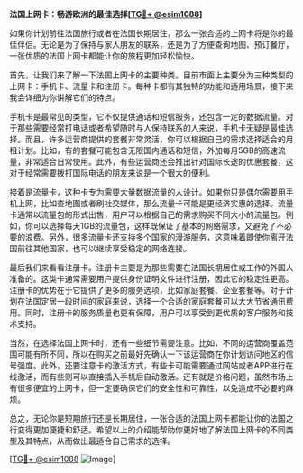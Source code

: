 **法国上网卡：畅游欧洲的最佳选择[[TG💪+ @esim1088](https://t.me/s/esim1088)]**

如果你计划前往法国旅行或者在法国长期居住，那么一张合适的上网卡将是你的最佳伴侣。无论是为了保持与家人朋友的联系，还是为了方便查询地图、预订餐厅，一张优质的法国上网卡都能让你的旅程更加轻松愉快。

首先，让我们来了解一下法国上网卡的主要种类。目前市面上主要分为三种类型的上网卡：手机卡、流量卡和注册卡。每种卡都有其独特的功能和适用场景，接下来我会详细为你讲解它们的特点。

手机卡是最常见的类型，它不仅提供通话和短信服务，还包含一定的数据流量。对于那些需要经常打电话或者希望随时与人保持联系的人来说，手机卡无疑是最佳选择。而且，许多运营商提供的套餐非常灵活，你可以根据自己的需求选择适合的月租计划。比如，有的套餐可能包含无限国内通话和短信，外加每月5GB的高速流量，非常适合日常使用。此外，有些运营商还会推出针对国际长途的优惠套餐，这对于经常需要拨打国际电话的朋友来说是一个很大的便利。

接着是流量卡，这种卡专为需要大量数据流量的人设计。如果你只是偶尔需要用手机上网，比如查地图或者刷社交媒体，那么流量卡可能是更经济实惠的选择。流量卡通常以流量包的形式出售，用户可以根据自己的需求购买不同大小的流量包。例如，你可以选择每天1GB的流量包，这样既保证了基本的网络需求，又避免了不必要的浪费。另外，很多流量卡还支持多个国家的漫游服务，这意味着即使你离开法国前往其他国家，也可以继续享受稳定的网络连接。

最后我们来看看注册卡。注册卡主要是为那些需要在法国长期居住或工作的外国人准备的。这类卡通常需要用户提供身份证明文件进行注册，因此它的稳定性更高。注册卡的优势在于它提供了更多的服务选项，比如家庭套餐、企业套餐等。对于计划在法国定居一段时间的家庭来说，选择一个合适的家庭套餐可以大大节省通讯费用。同时，注册卡的服务质量也更有保障，用户可以享受到更优质的客户服务和技术支持。

当然，在选择法国上网卡时，还有一些细节需要注意。比如，不同的运营商覆盖范围可能有所不同，所以在购买之前最好先确认一下该运营商在你计划访问地区的信号强度。此外，还要注意卡的激活方式，有些卡可能需要通过网站或者APP进行在线激活，而有些则可以直接插入手机后自动激活。还有就是价格问题，虽然市场上有很多便宜的上网卡，但一定要确保它们的安全性和可靠性，以免造成不必要的麻烦。

总之，无论你是短期旅行还是长期居住，一张合适的法国上网卡都能让你的法国之行变得更加便捷和舒适。希望以上的介绍能帮助你更好地了解法国上网卡的不同类型及其特点，从而做出最适合自己需求的选择。

[[TG💪+ @esim1088](https://t.me/s/esim1088) ![Image](https://i.postimg.cc/4NQfJmqS/Snipaste-2025-05-13-00-14-12.png)]